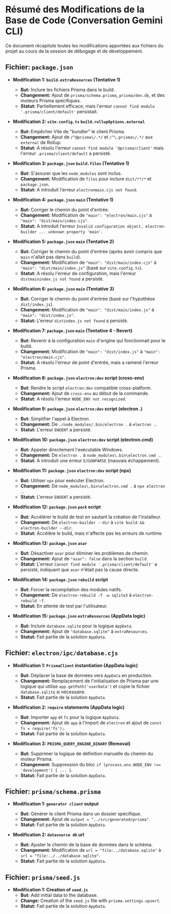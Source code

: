 # Résumé des Modifications de la Base de Code (Conversation Gemini CLI)

Ce document récapitule toutes les modifications apportées aux fichiers du projet au cours de la session de débogage et de développement.

## Fichier: `package.json`

*   **Modification 1: `build.extraResources` (Tentative 1)**
    *   **But:** Inclure les fichiers Prisma dans le build.
    *   **Changement:** Ajout de `prisma/schema.prisma`, `prisma/dev.db`, et des moteurs Prisma spécifiques.
    *   **Statut:** Partiellement efficace, mais l'erreur `cannot find module '.prisma/client/default'` persistait.

*   **Modification 2: `vite.config.ts` `build.rollupOptions.external`**
    *   **But:** Empêcher Vite de "bundler" le client Prisma.
    *   **Changement:** Ajout de `/^@prisma\/.*/` et `/^\.prisma\/.*/` aux `external` de Rollup.
    *   **Statut:** A résolu l'erreur `cannot find module '@prisma/client'` mais l'erreur `.prisma/client/default` a persisté.

*   **Modification 3: `package.json` `build.files` (Tentative 1)**
    *   **But:** S'assurer que les `node_modules` sont inclus.
    *   **Changement:** Modification de `files` pour inclure `dist/**/*` et `package.json`.
    *   **Statut:** A introduit l'erreur `electronmain.cjs not found`.

*   **Modification 4: `package.json` `main` (Tentative 1)**
    *   **But:** Corriger le chemin du point d'entrée.
    *   **Changement:** Modification de `"main": "electron/main.cjs"` à `"main": "dist/main/index.cjs"`.
    *   **Statut:** A introduit l'erreur `Invalid configuration object. electron-builder ... unknown property 'main'`.

*   **Modification 5: `package.json` `main` (Tentative 2)**
    *   **But:** Corriger le chemin du point d'entrée (après avoir compris que `main` n'allait pas dans `build`).
    *   **Changement:** Modification de `"main": "dist/main/index.cjs"` à `"main": "dist/main/index.js"` (basé sur `vite.config.ts`).
    *   **Statut:** A résolu l'erreur de configuration, mais l'erreur `distmainindex.js not found` a persisté.

*   **Modification 6: `package.json` `main` (Tentative 3)**
    *   **But:** Corriger le chemin du point d'entrée (basé sur l'hypothèse `dist/index.js`).
    *   **Changement:** Modification de `"main": "dist/main/index.js"` à `"main": "dist/index.js"`.
    *   **Statut:** L'erreur `distindex.js not found` a persisté.

*   **Modification 7: `package.json` `main` (Tentative 4 - Revert)**
    *   **But:** Revenir à la configuration `main` d'origine qui fonctionnait pour le build.
    *   **Changement:** Modification de `"main": "dist/index.js"` à `"main": "electron/main.cjs"`.
    *   **Statut:** A résolu l'erreur de point d'entrée, mais a ramené l'erreur Prisma.

*   **Modification 8: `package.json` `electron:dev` script (cross-env)**
    *   **But:** Rendre le script `electron:dev` compatible cross-platform.
    *   **Changement:** Ajout de `cross-env` au début de la commande.
    *   **Statut:** A résolu l'erreur `NODE_ENV not recognized`.

*   **Modification 9: `package.json` `electron:dev` script (electron .)**
    *   **But:** Simplifier l'appel à Electron.
    *   **Changement:** De `./node_modules/.bin/electron .` à `electron .`.
    *   **Statut:** L'erreur `ENOENT` a persisté.

*   **Modification 10: `package.json` `electron:dev` script (electron.cmd)**
    *   **But:** Appeler directement l'exécutable Windows.
    *   **Changement:** De `electron .` à `node_modules\.bin\electron.cmd .`.
    *   **Statut:** A introduit une erreur `EJSONPARSE` (mauvais échappement).

*   **Modification 11: `package.json` `electron:dev` script (npx)**
    *   **But:** Utiliser `npx` pour exécuter Electron.
    *   **Changement:** De `node_modules\.bin\electron.cmd .` à `npx electron .`.
    *   **Statut:** L'erreur `ENOENT` a persisté.

*   **Modification 12: `package.json` `pack` script**
    *   **But:** Accélérer le build de test en sautant la création de l'installeur.
    *   **Changement:** De `electron-builder --dir` à `vite build && electron-builder --dir`.
    *   **Statut:** Accélère le build, mais n'affecte pas les erreurs de runtime.

*   **Modification 13: `package.json` `asar`**
    *   **But:** Désactiver `asar` pour éliminer les problèmes de chemin.
    *   **Changement:** Ajout de `"asar": false` dans la section `build`.
    *   **Statut:** L'erreur `Cannot find module '.prisma/client/default'` a persisté, indiquant que `asar` n'était pas la cause directe.

*   **Modification 14: `package.json` `rebuild` script**
    *   **But:** Forcer la recompilation des modules natifs.
    *   **Changement:** De `electron-rebuild -f -w sqlite3` à `electron-rebuild -f`.
    *   **Statut:** En attente de test par l'utilisateur.

*   **Modification 15: `package.json` `extraResources` (AppData logic)**
    *   **But:** Inclure `database.sqlite` pour la logique `AppData`.
    *   **Changement:** Ajout de `"database.sqlite"` à `extraResources`.
    *   **Statut:** Fait partie de la solution `AppData`.

## Fichier: `electron/ipc/database.cjs`

*   **Modification 1: `PrismaClient` instantiation (AppData logic)**
    *   **But:** Déplacer la base de données vers `AppData` en production.
    *   **Changement:** Remplacement de l'initialisation de Prisma par une logique qui utilise `app.getPath('userData')` et copie le fichier `database.sqlite` si nécessaire.
    *   **Statut:** Fait partie de la solution `AppData`.

*   **Modification 2: `require` statements (AppData logic)**
    *   **But:** Importer `app` et `fs` pour la logique `AppData`.
    *   **Changement:** Ajout de `app` à l'import de `electron` et ajout de `const fs = require('fs');`.
    *   **Statut:** Fait partie de la solution `AppData`.

*   **Modification 3: `PRISMA_QUERY_ENGINE_BINARY` (Removal)**
    *   **But:** Supprimer la logique de définition manuelle du chemin du moteur Prisma.
    *   **Changement:** Suppression du bloc `if (process.env.NODE_ENV !== 'development') { ... }`.
    *   **Statut:** Fait partie de la solution `AppData`.

## Fichier: `prisma/schema.prisma`

*   **Modification 1: `generator client` output**
    *   **But:** Générer le client Prisma dans un dossier spécifique.
    *   **Changement:** Ajout de `output = "../src/generated/prisma"`.
    *   **Statut:** Fait partie de la solution `AppData`.

*   **Modification 2: `datasource db` url**
    *   **But:** Ajuster le chemin de la base de données dans le schéma.
    *   **Changement:** Modification de `url = "file:../database.sqlite"` à `url = "file:../../database.sqlite"`.
    *   **Statut:** Fait partie de la solution `AppData`.

## Fichier: `prisma/seed.js`

*   **Modification 1: Creation of `seed.js`**
    *   **But:** Add initial data to the database.
    *   **Change:** Creation of the `seed.js` file with `prisma.settings.upsert`.
    *   **Statut:** Fait partie de la solution `AppData`.
